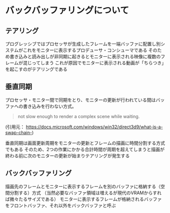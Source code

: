 # バックバッファリングについて

## テアリング

プログレッシブではプロセッサが生成したフレームを一端バッファに配置し別システムがこれをモニターに表示するプロデューサ・コンシューマである
そのため書き込みと読み出しが非同期に起きるとモニターに表示される映像に複数のフレームが混じってしまう
これが原因でモニターに表示される動画が「ちらつき」を起こすのがテアリングである

## 垂直同期

プロセッサ・モニター間で同期をとり、モニターの更新が行われている間はバッファへの書き込みを行わない方式。

> not slow enough to render a complex scene while waiting. 

(引用元： https://docs.microsoft.com/windows/win32/direct3d9/what-is-a-swap-chain-)

垂直同期は画面更新周期をモニターの更新とフレームの描画に時間分割する方式でもある
そのため、2つの作業にかかる合計時間が周期を超えてしまうと描画が終わる前に次のモニターの更新が始まりテアリングが発生する

## バックバッファリング

描画先のフレームとモニターに表示するフレームを別のバッファに格納する（空間分割する）方式
（当然必要なバッファ領域は増えるが現代のVRAMからすれば微々たるサイズである）
モニターに表示するフレームが格納されるバッファをフロントバッファ、それ以外をバックバッファと呼ぶ
